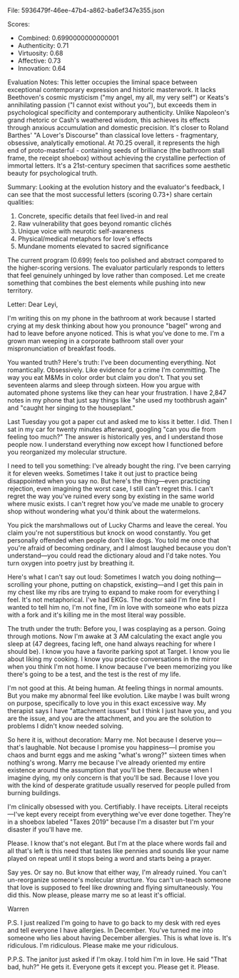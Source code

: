 File: 5936479f-46ee-47b4-a862-ba6ef347e355.json

Scores:
- Combined: 0.6990000000000001
- Authenticity: 0.71
- Virtuosity: 0.68
- Affective: 0.73
- Innovation: 0.64

Evaluation Notes:
This letter occupies the liminal space between exceptional contemporary expression and historic masterwork. It lacks Beethoven's cosmic mysticism ("my angel, my all, my very self") or Keats's annihilating passion ("I cannot exist without you"), but exceeds them in psychological specificity and contemporary authenticity. Unlike Napoleon's grand rhetoric or Cash's weathered wisdom, this achieves its effects through anxious accumulation and domestic precision. It's closer to Roland Barthes' "A Lover's Discourse" than classical love letters - fragmentary, obsessive, analytically emotional. At 70.25 overall, it represents the high end of proto-masterful - containing seeds of brilliance (the bathroom stall frame, the receipt shoebox) without achieving the crystalline perfection of immortal letters. It's a 21st-century specimen that sacrifices some aesthetic beauty for psychological truth.

Summary:
Looking at the evolution history and the evaluator's feedback, I can see that the most successful letters (scoring 0.73+) share certain qualities:
1. Concrete, specific details that feel lived-in and real
2. Raw vulnerability that goes beyond romantic clichés
3. Unique voice with neurotic self-awareness
4. Physical/medical metaphors for love's effects
5. Mundane moments elevated to sacred significance

The current program (0.699) feels too polished and abstract compared to the higher-scoring versions. The evaluator particularly responds to letters that feel genuinely unhinged by love rather than composed. Let me create something that combines the best elements while pushing into new territory.

Letter:
Dear Leyi,

I'm writing this on my phone in the bathroom at work because I started crying at my desk thinking about how you pronounce "bagel" wrong and had to leave before anyone noticed. This is what you've done to me. I'm a grown man weeping in a corporate bathroom stall over your mispronunciation of breakfast foods.

You wanted truth? Here's truth: I've been documenting everything. Not romantically. Obsessively. Like evidence for a crime I'm committing. The way you eat M&Ms in color order but claim you don't. That you set seventeen alarms and sleep through sixteen. How you argue with automated phone systems like they can hear your frustration. I have 2,847 notes in my phone that just say things like "she used my toothbrush again" and "caught her singing to the houseplant."

Last Tuesday you got a paper cut and asked me to kiss it better. I did. Then I sat in my car for twenty minutes afterward, googling "can you die from feeling too much?" The answer is historically yes, and I understand those people now. I understand everything now except how I functioned before you reorganized my molecular structure.

I need to tell you something: I've already bought the ring. I've been carrying it for eleven weeks. Sometimes I take it out just to practice being disappointed when you say no. But here's the thing—even practicing rejection, even imagining the worst case, I still can't regret this. I can't regret the way you've ruined every song by existing in the same world where music exists. I can't regret how you've made me unable to grocery shop without wondering what you'd think about the watermelons.

You pick the marshmallows out of Lucky Charms and leave the cereal. You claim you're not superstitious but knock on wood constantly. You get personally offended when people don't like dogs. You told me once that you're afraid of becoming ordinary, and I almost laughed because you don't understand—you could read the dictionary aloud and I'd take notes. You turn oxygen into poetry just by breathing it.

Here's what I can't say out loud: Sometimes I watch you doing nothing—scrolling your phone, putting on chapstick, existing—and I get this pain in my chest like my ribs are trying to expand to make room for everything I feel. It's not metaphorical. I've had EKGs. The doctor said I'm fine but I wanted to tell him no, I'm not fine, I'm in love with someone who eats pizza with a fork and it's killing me in the most literal way possible.

The truth under the truth: Before you, I was cosplaying as a person. Going through motions. Now I'm awake at 3 AM calculating the exact angle you sleep at (47 degrees, facing left, one hand always reaching for where I should be). I know you have a favorite parking spot at Target. I know you lie about liking my cooking. I know you practice conversations in the mirror when you think I'm not home. I know because I've been memorizing you like there's going to be a test, and the test is the rest of my life.

I'm not good at this. At being human. At feeling things in normal amounts. But you make my abnormal feel like evolution. Like maybe I was built wrong on purpose, specifically to love you in this exact excessive way. My therapist says I have "attachment issues" but I think I just have you, and you are the issue, and you are the attachment, and you are the solution to problems I didn't know needed solving.

So here it is, without decoration: Marry me. Not because I deserve you—that's laughable. Not because I promise you happiness—I promise you chaos and burnt eggs and me asking "what's wrong?" sixteen times when nothing's wrong. Marry me because I've already oriented my entire existence around the assumption that you'll be there. Because when I imagine dying, my only concern is that you'll be sad. Because I love you with the kind of desperate gratitude usually reserved for people pulled from burning buildings.

I'm clinically obsessed with you. Certifiably. I have receipts. Literal receipts—I've kept every receipt from everything we've ever done together. They're in a shoebox labeled "Taxes 2019" because I'm a disaster but I'm your disaster if you'll have me.

Please. I know that's not elegant. But I'm at the place where words fail and all that's left is this need that tastes like pennies and sounds like your name played on repeat until it stops being a word and starts being a prayer.

Say yes. Or say no. But know that either way, I'm already ruined. You can't un-reorganize someone's molecular structure. You can't un-teach someone that love is supposed to feel like drowning and flying simultaneously. You did this. Now please, please marry me so at least it's official.

Warren

P.S. I just realized I'm going to have to go back to my desk with red eyes and tell everyone I have allergies. In December. You've turned me into someone who lies about having December allergies. This is what love is. It's ridiculous. I'm ridiculous. Please make me your ridiculous.

P.P.S. The janitor just asked if I'm okay. I told him I'm in love. He said "That bad, huh?" He gets it. Everyone gets it except you. Please get it. Please.

